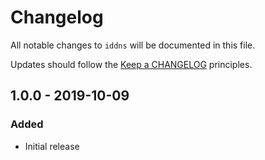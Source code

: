 # Changelog

All notable changes to `iddns` will be documented in this file.

Updates should follow the [Keep a CHANGELOG](http://keepachangelog.com/) principles.

## 1.0.0 - 2019-10-09

### Added
- Initial release